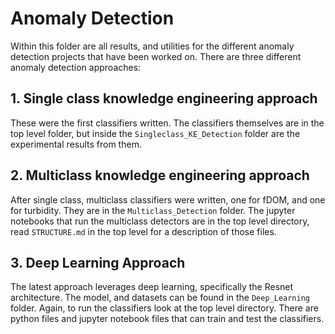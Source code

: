 # Anomaly Detection

Within this folder are all results, and utilities for the different anomaly detection projects that have been worked on. There are three different anomaly detection approaches:

## 1. Single class knowledge engineering approach

These were the first classifiers written. The classifiers themselves are in the top level folder, but inside the `Singleclass_KE_Detection` folder are the experimental results from them.

## 2. Multiclass knowledge engineering approach

After single class, multiclass classifiers were written, one for fDOM, and one for turbidity. They are in the `Multiclass_Detection` folder. The jupyter notebooks that run the multiclass detectors are in the top level directory, read `STRUCTURE.md` in the top level for a description of those files.

## 3. Deep Learning Approach

The latest approach leverages deep learning, specifically the Resnet architecture. The model, and datasets can be found in the `Deep_Learning` folder. Again, to run the classifiers look at the top level directory. There are python files and jupyter notebook files that can train and test the classifiers.
